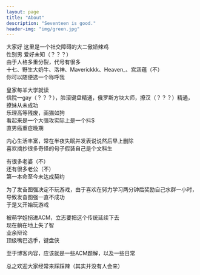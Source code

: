```yaml
---
layout: page
title: "About"
description: "Seventeen is good." 
header-img: "img/green.jpg"
---
```


大家好
这里是一个社交障碍的大二傲娇辣鸡                                        
性别男 爱好未知（？？？）                                       
由于人格多重分裂，代号有很多                                       
十七、野生大奶牛、洛神、Maverickkk、Heaven_、宫涵蕴（不）                                       
你可以随便选一个称呼我                                       







皇家每羊大学就读                                          
信院一gay（？？？），脸滚键盘精通，俄罗斯方块大师，撩汉（？？？）精通，撩妹从未成功                                       
乐理高等残废，画猫如狗                                       
看起来是一个大强攻实际上是一个抖S                                       
直男癌重症晚期                                       



内心生活丰富，常在半夜失眠并发表说说然后早上删除                                       
喜欢摘抄很多奇怪的句子假装自己是个文科生                                       



有很多老婆（不）                                       
还有很多老公（不）                                       
第一本命至今未达成契约                                       



为了发奋图强决定不玩游戏，由于喜欢在努力学习两分钟后奖励自己水群一小时，导致发奋图强一直不成功                                       
于是又开始玩游戏                                       



被萌学姐拐进ACM，立志要把这个传统延续下去                                       
现在躺在地上失了智                                       
业余辩论                                       
顶级嘴巴选手，键盘侠                                       



至于博客内容，应该就是一些ACM题解，以及一些日常                                       



总之欢迎大家经常来踩踩辣（其实并没有人会来）                                       






